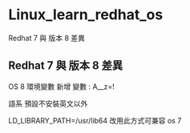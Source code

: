 # Linux_learn_redhat_os
Redhat 7 與 版本 8 差異

Redhat 7 與 版本 8 差異
---

OS 8 環境變數 新增 變數 : A__z=!

語系 預設不安裝英文以外

LD_LIBRARY_PATH=/usr/lib64 改用此方式可兼容 os 7
